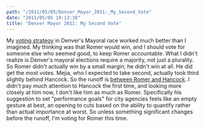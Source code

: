 ```yaml
---
path: "/2011/05/05/Denver_Mayor_2011:_My_Second_Vote" 
date: "2011/05/05 19:13:38" 
title: "Denver Mayor 2011: My Second Vote" 
---
```

<p>My <a href="http://typewriting.org/2011/04/17/Denver_Mayor_2011%3A_My_Vote/#content">voting strategy</a> in Denver's Mayoral race worked much better than I imagined. My thinking was that Romer would win, and I should vote for someone else who seemed good, to keep Romer accountable. What I didn't realize is Denver's mayoral elections require a majority, not just a plurality. So Romer didn't actually win by a small margin; he didn't win at all. He did get the most votes. Mejia, who I expected to take second, actually took third slightly behind Hancock. So the runoff is <a href="http://www.denverpost.com/politics/ci_17996062">between Romer and Hancock</a>. I didn't pay much attention to Hancock the first time, and looking more closely at him now, I don't like him as much as Romer. Specifically his suggestion to set "performance goals" for city agencies feels like an empty gesture at best, an opening to cuts based on the ability to quantify rather than actual importance at worst. So unless something significant changes before the runoff, I'm voting for Romer this time.</p>